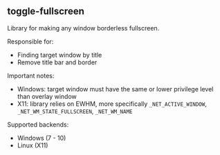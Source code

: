 ## toggle-fullscreen

Library for making any window borderless fullscreen.

Responsible for:

- Finding target window by title
- Remove title bar and border

Important notes:

- Windows: target window must have the same or lower privilege level than overlay window
- X11: library relies on EWHM, more specifically `_NET_ACTIVE_WINDOW`, `_NET_WM_STATE_FULLSCREEN`, `_NET_WM_NAME`

Supported backends:

- Windows (7 - 10)
- Linux (X11)
